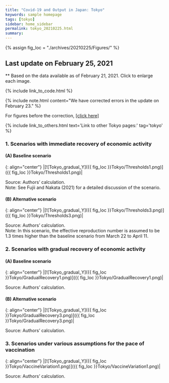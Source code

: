 ```yaml
---
title: "Covid-19 and Output in Japan: Tokyo"
keywords: sample homepage
tags: [tokyo]
sidebar: home_sidebar
permalink: tokyo_20210225.html
summary:
---
```


{% assign fig_loc = "./archives/20210225/Figures/" %}

## Last update on February 25, 2021
** Based on the data available as of February 21, 2021. Click to enlarge each image.

{% include link_to_code.html %}

{% include note.html content="We have corrected errors in the update on February 23." %}

For figures before the correction, [[click here]](./tokyo_20210223.html)

{% include link_to_others.html text='Link to other Tokyo pages:' tag='tokyo' %}

### 1. Scenarios with immediate recovery of economic activity

#### (A) Baseline scenario

{: align="center"}
|[![Tokyo_gradual_Y]({{ fig_loc }}Tokyo/Thresholds1.png)]({{ fig_loc }}Tokyo/Thresholds1.png)|

Source: Authors’ calculation. <br>
Note:	See Fujii and Nakata (2021) for a detailed discussion of the scenario.

#### (B) Alternative scenario

{: align="center"}
|[![Tokyo_gradual_Y]({{ fig_loc }}Tokyo/Thresholds3.png)]({{ fig_loc }}Tokyo/Thresholds3.png)|

Source: Authors’ calculation. <br>
Note: In this scenario, the effective reproduction number is assumed to be 1.3 times higher than the baseline scenario from March 22 to April 11.

### 2. Scenarios with gradual recovery of economic activity

#### (A) Baseline scenario

{: align="center"}
|[![Tokyo_gradual_Y]({{ fig_loc }}Tokyo/GradualRecovery1.png)]({{ fig_loc }}Tokyo/GradualRecovery1.png)|

Source: Authors’ calculation.

#### (B) Alternative scenario

{: align="center"}
|[![Tokyo_gradual_Y]({{ fig_loc }}Tokyo/GradualRecovery3.png)]({{ fig_loc }}Tokyo/GradualRecovery3.png)|

Source: Authors’ calculation.


### 3. Scenarios under various assumptions for the pace of vaccination

{: align="center"}
|[![Tokyo_gradual_Y]({{ fig_loc }}Tokyo/VaccineVariation1.png)]({{ fig_loc }}Tokyo/VaccineVariation1.png)|

Source: Authors’ calculation.
